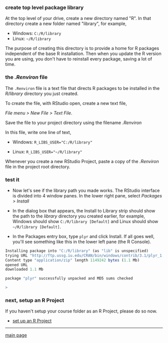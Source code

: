 ### create top level package library

At the top level of your drive, create a new directory named "R". In that directory create a new folder named "library", for example,

-   Windows: `C:/R/library`
-   Linux: `~/R/library`

The purpose of creating this directory is to provide a home for R packages independent of the base R installation. Then when you update the R version you are using, you don't have to reinstall every package, saving a lot of time.

### the *.Renviron* file

The `.Renviron` file is a text file that directs R packages to be installed in the *R/library* directory you just created.

To create the file, with RStudio open, create a new text file,

*File menu &gt; New File &gt; Text File*.

Save the file to your project directory using the filename *.Renviron*

In this file, write one line of text,

-   Windows: `R_LIBS_USER="C:/R/library"`

-   Linux: `R_LIBS_USER="~/R/library"`

Whenever you create a new RStudio Project, paste a copy of the *.Renviron* file in the project root directory.

### test it

-   Now let's see if the library path you made works. The RStudio interface is divided into 4 window panes. In the lower right pane, select *Packages &gt; Install*

-   In the dialog box that appears, the Install to Library strip should show the path to the *library* directory you created earlier, for example, Windows should show `C:/R/library [Default]` and Linux should show `~/R/library [Default]`.

-   In the Packages entry box, type `plyr` and click Install. If all goes well, you'll see something like this in the lower left pane (the R Console).

``` r
Installing package into "C:/R/library" (as "lib" is unspecified)
trying URL "http://ftp.ussg.iu.edu/CRAN/bin/windows/contrib/3.1/plyr_1.8.1.zip"
Content type "application/zip" length 1149242 bytes (1.1 Mb)
opened URL
downloaded 1.1 Mb

package "plyr" successfully unpacked and MD5 sums checked

>
```

### next, setup an R Project

If you haven't setup your course folder as an R Project, please do so now.

-   [set up an R Project](setup_R_project.md)

------------------------------------------------------------------------

[main page](../README.md)

